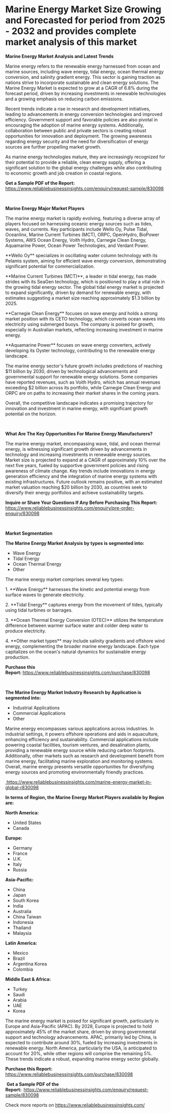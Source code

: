 <p><h1>Marine Energy Market Size Growing and Forecasted for period from 2025 - 2032 and provides complete market analysis of this market</h1></p><p><strong>Marine Energy Market Analysis and Latest Trends</strong></p>
<p><p>Marine energy refers to the renewable energy harnessed from ocean and marine sources, including wave energy, tidal energy, ocean thermal energy conversion, and salinity gradient energy. This sector is gaining traction as nations strive to incorporate sustainable and clean energy solutions. The Marine Energy Market is expected to grow at a CAGR of 6.8% during the forecast period, driven by increasing investments in renewable technologies and a growing emphasis on reducing carbon emissions.</p><p>Recent trends indicate a rise in research and development initiatives, leading to advancements in energy conversion technologies and improved efficiency. Government support and favorable policies are also pivotal in encouraging the adoption of marine energy systems. Additionally, collaboration between public and private sectors is creating robust opportunities for innovation and deployment. The growing awareness regarding energy security and the need for diversification of energy sources are further propelling market growth. </p><p>As marine energy technologies mature, they are increasingly recognized for their potential to provide a reliable, clean energy supply, offering a significant solution to the global energy challenges while also contributing to economic growth and job creation in coastal regions.</p></p>
<p><strong>Get a Sample PDF of the Report:&nbsp;</strong> <a href="https://www.reliablebusinessinsights.com/enquiry/request-sample/830098?utm_campaign=1996&utm_medium=2&utm_source=Github&utm_content=ia&utm_term=13022025&utm_id=marine-energy">https://www.reliablebusinessinsights.com/enquiry/request-sample/830098</a></p>
<p>&nbsp;</p>
<p><strong>Marine Energy Major Market Players</strong></p>
<p><p>The marine energy market is rapidly evolving, featuring a diverse array of players focused on harnessing oceanic energy sources such as tides, waves, and currents. Key participants include Wello Oy, Pulse Tidal, Oceanlinx, Marine Current Turbines (MCT), ORPC, OpenHydro, BioPower Systems, AWS Ocean Energy, Voith Hydro, Carnegie Clean Energy, Aquamarine Power, Ocean Power Technologies, and Verdant Power.</p><p>**Wello Oy** specializes in oscillating water column technology with its Pelamis system, aiming for efficient wave energy conversion, demonstrating significant potential for commercialization.</p><p>**Marine Current Turbines (MCT)**, a leader in tidal energy, has made strides with its SeaGen technology, which is positioned to play a vital role in the growing tidal energy sector. The global tidal energy market is projected to expand significantly, driven by demand for renewable energy, with estimates suggesting a market size reaching approximately $1.3 billion by 2025.</p><p>**Carnegie Clean Energy** focuses on wave energy and holds a strong market position with its CETO technology, which converts ocean waves into electricity using submerged buoys. The company is poised for growth, especially in Australian markets, reflecting increasing investment in marine energy.</p><p>**Aquamarine Power** focuses on wave energy converters, actively developing its Oyster technology, contributing to the renewable energy landscape.</p><p>The marine energy sector's future growth includes predictions of reaching $11 billion by 2030, driven by technological advancements and governmental support for renewable energy solutions. Some companies have reported revenues, such as Voith Hydro, which has annual revenues exceeding $2 billion across its portfolio, while Carnegie Clean Energy and ORPC are on paths to increasing their market shares in the coming years. </p><p>Overall, the competitive landscape indicates a promising trajectory for innovation and investment in marine energy, with significant growth potential on the horizon.</p></p>
<p>&nbsp;</p>
<p><strong>What Are The Key Opportunities For Marine Energy Manufacturers?</strong></p>
<p><p>The marine energy market, encompassing wave, tidal, and ocean thermal energy, is witnessing significant growth driven by advancements in technology and increasing investments in renewable energy sources. Market size is projected to expand at a CAGR of approximately 10% over the next five years, fueled by supportive government policies and rising awareness of climate change. Key trends include innovations in energy generation efficiency and the integration of marine energy systems with existing infrastructures. Future outlook remains positive, with an estimated market valuation reaching $20 billion by 2030, as countries seek to diversify their energy portfolios and achieve sustainability targets.</p></p>
<p><strong>Inquire or Share Your Questions If Any Before Purchasing This Report:</strong> <a href="https://www.reliablebusinessinsights.com/enquiry/pre-order-enquiry/830098?utm_campaign=1996&utm_medium=2&utm_source=Github&utm_content=ia&utm_term=13022025&utm_id=marine-energy">https://www.reliablebusinessinsights.com/enquiry/pre-order-enquiry/830098</a></p>
<p>&nbsp;</p>
<p><strong>Market Segmentation</strong></p>
<p><strong>The Marine Energy Market Analysis by types is segmented into:</strong></p>
<p><ul><li>Wave Energy</li><li>Tidal Energy</li><li>Ocean Thermal Energy</li><li>Other</li></ul></p>
<p><p>The marine energy market comprises several key types: </p><p>1. **Wave Energy** harnesses the kinetic and potential energy from surface waves to generate electricity.  </p><p>2. **Tidal Energy** captures energy from the movement of tides, typically using tidal turbines or barrages.  </p><p>3. **Ocean Thermal Energy Conversion (OTEC)** utilizes the temperature difference between warmer surface water and colder deep water to produce electricity.  </p><p>4. **Other market types** may include salinity gradients and offshore wind energy, complementing the broader marine energy landscape. Each type capitalizes on the ocean's natural dynamics for sustainable energy production.</p></p>
<p><strong>Purchase this Report:&nbsp;</strong><a href="https://www.reliablebusinessinsights.com/purchase/830098?utm_campaign=1996&utm_medium=2&utm_source=Github&utm_content=ia&utm_term=13022025&utm_id=marine-energy">https://www.reliablebusinessinsights.com/purchase/830098</a></p>
<p>&nbsp;</p>
<p><strong>The Marine Energy Market Industry Research by Application is segmented into:</strong></p>
<p><ul><li>Industrial Applications</li><li>Commercial Applications</li><li>Other</li></ul></p>
<p><p>Marine energy encompasses various applications across industries. In industrial settings, it powers offshore operations and aids in aquaculture, enhancing efficiency and sustainability. Commercial applications include powering coastal facilities, tourism ventures, and desalination plants, providing a renewable energy source while reducing carbon footprints. Additionally, other markets such as research and development benefit from marine energy, facilitating marine exploration and monitoring systems. Overall, marine energy presents versatile opportunities for diversifying energy sources and promoting environmentally friendly practices.</p></p>
<p><a href="https://www.reliablebusinessinsights.com/marine-energy-market-in-global-r830098?utm_campaign=1996&utm_medium=2&utm_source=Github&utm_content=ia&utm_term=13022025&utm_id=marine-energy">&nbsp;https://www.reliablebusinessinsights.com/marine-energy-market-in-global-r830098</a></p>
<p><strong>In terms of Region, the Marine Energy Market Players available by Region are:</strong></p>
<p>
    <p> <strong> North America: </strong>
        <ul>
            <li>United States</li>
            <li>Canada</li>
        </ul>
        </p> 
    <p> <strong> Europe: </strong>
        <ul>
            <li>Germany</li>
            <li>France</li>
            <li>U.K.</li>
            <li>Italy</li>
            <li>Russia</li>
        </ul>
        </p> 
    <p> <strong> Asia-Pacific: </strong>
        <ul>
            <li>China</li>
            <li>Japan</li>
            <li>South Korea</li>
            <li>India</li>
            <li>Australia</li>
            <li>China Taiwan</li>
            <li>Indonesia</li>
            <li>Thailand</li>
            <li>Malaysia</li>
        </ul>
        </p> 
    <p> <strong> Latin America: </strong>
        <ul>
            <li>Mexico</li>
            <li>Brazil</li>
            <li>Argentina Korea</li>
            <li>Colombia</li>
        </ul>
        </p> 
    <p> <strong> Middle East & Africa: </strong>
        <ul>
            <li>Turkey</li>
            <li>Saudi</li>
            <li>Arabia</li>
            <li>UAE</li>
            <li>Korea</li>
        </ul>
    </p>
    </p>
<p><p>The marine energy market is poised for significant growth, particularly in Europe and Asia-Pacific (APAC). By 2028, Europe is projected to hold approximately 45% of the market share, driven by strong governmental support and technology advancements. APAC, primarily led by China, is expected to contribute around 30%, fueled by increasing investments in renewable energy. North America, particularly the USA, is anticipated to account for 20%, while other regions will comprise the remaining 5%. These trends indicate a robust, expanding marine energy sector globally.</p></p>
<p><strong>Purchase this Report: </strong><a href="https://www.reliablebusinessinsights.com/purchase/830098?utm_campaign=1996&utm_medium=2&utm_source=Github&utm_content=ia&utm_term=13022025&utm_id=marine-energy">https://www.reliablebusinessinsights.com/purchase/830098</a></p>
<p>&nbsp;<strong>Get a Sample PDF of the Report:&nbsp;&nbsp;</strong><a href="https://www.reliablebusinessinsights.com/enquiry/request-sample/830098?utm_campaign=1996&utm_medium=2&utm_source=Github&utm_content=ia&utm_term=13022025&utm_id=marine-energy">https://www.reliablebusinessinsights.com/enquiry/request-sample/830098</a></p>
<p><strong></strong></p>
<p>Check more reports on <a href="https://www.reliablebusinessinsights.com/?utm_campaign=1996&utm_medium=2&utm_source=Github&utm_content=ia&utm_term=13022025&utm_id=marine-energy">https://www.reliablebusinessinsights.com/</a></p>